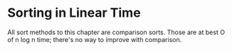 # Sorting in Linear Time

All sort methods to this chapter are comparison sorts. Those are at best O of n log n time; there's no way to improve with comparison.
